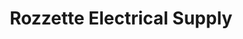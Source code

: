 ---
title: "Rozzette Electrical Supply"
url: /catarman/rozzette-electrical-supply/
shop: hardware
---